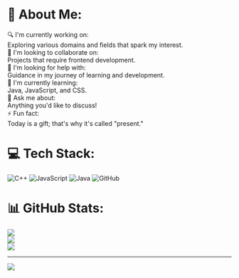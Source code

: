 # 💫 About Me:
🔍 I'm currently working on:<br>Exploring various domains and fields that spark my interest.<br>🤝 I'm looking to collaborate on:<br>Projects that require frontend development.<br>🧠 I'm looking for help with:<br>Guidance in my journey of learning and development.<br>🌱 I'm currently learning:<br>Java, JavaScript, and CSS.<br>💬 Ask me about:<br>Anything you'd like to discuss!<br>⚡ Fun fact:<br>Today is a gift; that's why it's called "present."


# 💻 Tech Stack:
![C++](https://img.shields.io/badge/c++-%2300599C.svg?style=for-the-badge&logo=c%2B%2B&logoColor=white) ![JavaScript](https://img.shields.io/badge/javascript-%23323330.svg?style=for-the-badge&logo=javascript&logoColor=%23F7DF1E) ![Java](https://img.shields.io/badge/java-%23ED8B00.svg?style=for-the-badge&logo=openjdk&logoColor=white) ![GitHub](https://img.shields.io/badge/github-%23121011.svg?style=for-the-badge&logo=github&logoColor=white)
# 📊 GitHub Stats:
![](https://github-readme-stats.vercel.app/api?username=deathriider&theme=dark&hide_border=false&include_all_commits=false&count_private=false)<br/>
![](https://github-readme-streak-stats.herokuapp.com/?user=deathriider&theme=dark&hide_border=false)<br/>
![](https://github-readme-stats.vercel.app/api/top-langs/?username=deathriider&theme=dark&hide_border=false&include_all_commits=false&count_private=false&layout=compact)

---
[![](https://visitcount.itsvg.in/api?id=deathriider&icon=0&color=0)](https://visitcount.itsvg.in)

<!-- Proudly created with GPRM ( https://gprm.itsvg.in ) -->
